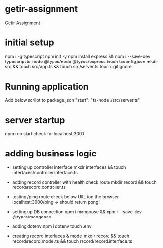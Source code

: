 # getir-assignment
Getir Assignment

# initial setup
npm i -g typescript
npm init -y
npm install express && npm i --save-dev typescript ts-node @types/node @types/express
touch tsconfig.json
mkdir src && touch src/app.ts && touch src/server.ts
touch .gitignore

 # Running application
Add below scriipt to package.json
    "start": "ts-node ./src/server.ts"

# server startup
npm run start
check for localhost:3000

# adding business logic

- setting up controller interface
    mkdir interfaces && touch interfaces/controller.interface.ts

- adding record controller with health check route
    mkdir record && touch record/record.controller.ts

- testing /ping route
   check below URL ion the browser
   localhost:3000/ping -> should return pong!

- setting up DB connection
  npm i mongoose && npm i --save-dev @types/mongoose

- adding dotenv
    npm i dotenv
    touch .env

- creating record interfaces & model
    mkdir record && touch record/record.model.ts && touch record/record.interface.ts 

